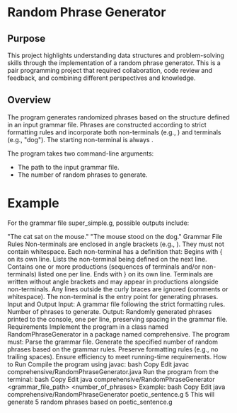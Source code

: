 # Random Phrase Generator
## Purpose
This project highlights understanding  data structures and problem-solving skills through the implementation of a random phrase generator. This is a pair programming project that required collaboration, code review and feedback, and combining different perspectives and knowledge.

## Overview
The program generates randomized phrases based on the structure defined in an input grammar file. Phrases are constructed according to strict formatting rules and incorporate both non-terminals (e.g., <noun>) and terminals (e.g., "dog"). The starting non-terminal is always <start>.

The program takes two command-line arguments:
* The path to the input grammar file.
* The number of random phrases to generate.
# Example
For the grammar file super_simple.g, possible outputs include:

"The cat sat on the mouse."
"The mouse stood on the dog."
Grammar File Rules
Non-terminals are enclosed in angle brackets (e.g., <noun>). They must not contain whitespace.
Each non-terminal has a definition that:
Begins with { on its own line.
Lists the non-terminal being defined on the next line.
Contains one or more productions (sequences of terminals and/or non-terminals) listed one per line.
Ends with } on its own line.
Terminals are written without angle brackets and may appear in productions alongside non-terminals.
Any lines outside the curly braces are ignored (comments or whitespace).
The <start> non-terminal is the entry point for generating phrases.
Input and Output
Input:
A grammar file following the strict formatting rules.
Number of phrases to generate.
Output: Randomly generated phrases printed to the console, one per line, preserving spacing in the grammar file.
Requirements
Implement the program in a class named RandomPhraseGenerator in a package named comprehensive.
The program must:
Parse the grammar file.
Generate the specified number of random phrases based on the grammar rules.
Preserve formatting rules (e.g., no trailing spaces).
Ensure efficiency to meet running-time requirements.
How to Run
Compile the program using javac:
bash
Copy
Edit
javac comprehensive/RandomPhraseGenerator.java
Run the program from the terminal:
bash
Copy
Edit
java comprehensive/RandomPhraseGenerator <grammar_file_path> <number_of_phrases>
Example:
bash
Copy
Edit
java comprehensive/RandomPhraseGenerator poetic_sentence.g 5
This will generate 5 random phrases based on poetic_sentence.g
